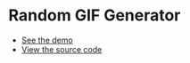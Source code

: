# Random GIF Generator

* [See the demo](http://wildlyinaccurate.com/plait/examples/RandomGif.html)
* [View the source code](https://github.com/wildlyinaccurate/plait/tree/master/examples/src/RandomGif)
